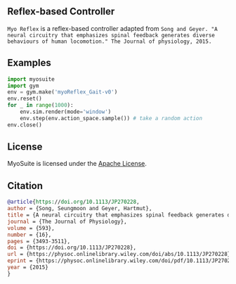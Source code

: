 <!-- =================================================
# Copyright (c) Seungmoon Song, Chun Kwang Tan
Authors  :: Seungmoon Song (ssm0445@gmail.com), Chun Kwang Tan (riodren.tan@gmail.com)
================================================= -->

## Reflex-based Controller

`Myo Reflex` is a reflex-based controller adapted from `Song and Geyer. "A neural circuitry that emphasizes
spinal feedback generates diverse behaviours of human locomotion." The Journal of physiology, 2015.`


## Examples

```python
import myosuite
import gym
env = gym.make('myoReflex_Gait-v0')
env.reset()
for _ in range(1000):
    env.sim.render(mode='window')
    env.step(env.action_space.sample()) # take a random action
env.close()
```

## License

MyoSuite is licensed under the [Apache License](LICENSE).

## Citation

```BibTeX
@article{https://doi.org/10.1113/JP270228,
author = {Song, Seungmoon and Geyer, Hartmut},
title = {A neural circuitry that emphasizes spinal feedback generates diverse behaviours of human locomotion},
journal = {The Journal of Physiology},
volume = {593},
number = {16},
pages = {3493-3511},
doi = {https://doi.org/10.1113/JP270228},
url = {https://physoc.onlinelibrary.wiley.com/doi/abs/10.1113/JP270228},
eprint = {https://physoc.onlinelibrary.wiley.com/doi/pdf/10.1113/JP270228},
year = {2015}
}
```
